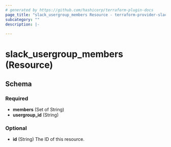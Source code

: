 ```yaml
---
# generated by https://github.com/hashicorp/terraform-plugin-docs
page_title: "slack_usergroup_members Resource - terraform-provider-slack"
subcategory: ""
description: |-
  
---
```


# slack_usergroup_members (Resource)





<!-- schema generated by tfplugindocs -->
## Schema

### Required

- **members** (Set of String)
- **usergroup_id** (String)

### Optional

- **id** (String) The ID of this resource.


